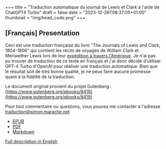 +++
title = "Traduction automatique du journal de Lewis et Clark à l'aide de ChatGPT4 Turbo"
draft = false
date = "2023-12-26T08:37:05+01:00"
thumbnail = "img/head_code.png"
+++

## \[Français\] Presentation

Ceci est une traduction française du livre "The Journals of Lewis and Clark, 1804-1806" qui contient les récits de voyages de William Clark et Meriwether Lewis lors de leur [expédition à travers l'Amérique](https://fr.wikipedia.org/wiki/Exp%C3%A9dition_Lewis_et_Clark). Je n'ai pas pu trouver de traduction de ce texte en français et j'ai donc décidé d'utiliser GPT-4 Turbo d'OpenAI pour réaliser une traduction automatique. Bien que le résultat soit de très bonne qualité, je ne peux faire aucune promesse quant à la fidélité de la traduction.

Le document original provient du projet Gutenberg : [https://www.gutenberg.org/ebooks/8419](https://www.gutenberg.org/ebooks/8419)

Pour tout commentaire ou questions, vous pouvez me contacter à l'adresse [traduction@simon.marache.net](mailto:traduction@simon.marache.net)

- [EPUB](https://github.com/Blizarre/lewis_clark_journal_french_translation/raw/master/lewis_and_clark_journal.epub)
- [PDF](https://github.com/Blizarre/lewis_clark_journal_french_translation/raw/master/lewis_and_clark_journal.pdf)
- [Markdown](https://github.com/Blizarre/lewis_clark_journal_french_translation/raw/master/lewis_and_clark_journal.md)

[Full description in English](./2023-12-lewis-clark-french-translation.html)
